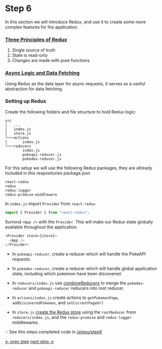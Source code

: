 # Step 6

In this section we will introduce Redux, and use it to create some more complex features for the application.

### [Three Principles of Redux](https://redux.js.org/understanding/thinking-in-redux/three-principles)

1. Single source of truth
2. State is read-only
3. Changes are made with pure functions

### [Async Logic and Data Fetching](https://redux.js.org/tutorials/fundamentals/part-6-async-logic#redux-async-data-flow)

Using Redux as the data layer for async requests, it serves as a useful abstraction for data fetching.

### Setting up Redux

Create the following folders and file structure to hold Redux logic:

```
src
│   ...
|   index.js
│   store.js
└───actions
│       index.js
└───reducers
        index.js
        pokeapi-reducer.js
        pokedex-reducer.js
```

For this setup we will use the following Redux packages, they are allready included in this respositories package.json

```
react-redux
redux
redux-logger
redux-promise-middleware
```

In `index.js` import `Provider` from `react-redux`

```js
import { Provider } from "react-redux";
```

Surrond `<App />` with the `Provider`. This will make our Redux state globally available throughout the application.

```js
<Provider store={store}>
  <App />
</Provider>
```

- In `pokeapi-reducer`, create a reducer which will handle the PokeAPI requests.

- In `pokedex-reducer`, create a reducer which will handle global application state, including which pokemon have been discovered.

- In `reducers/index.js` use [combineReducers](https://redux.js.org/api/combinereducers) to merge the `pokedex-reducer` and `pokeapi-reducer` reducers into root reducer.

- In `actions/index.js` create actions to `getPokemonPage`, `addDiscoveredPokemon`, and `setCurrentPageUrl`

- In `store.js` [create the Redux store](https://redux.js.org/api/createstore) using the `rootReducer` from `reducers/index.js`, and the `redux-promise` and `redux-logger` middlewares.

:bulb: See this steps completed code in [/steps/step6](https://github.com/efloden/react-redux-pokeapi/blob/main/steps/step6)

[<- prev step](./step5) [next step ->](./step7)
